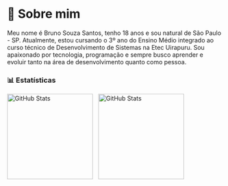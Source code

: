 # 👋 Sobre mim

Meu nome é Bruno Souza Santos, tenho 18 anos e sou natural de São Paulo - SP. Atualmente, estou cursando o 3º ano do Ensino Médio integrado ao curso técnico de Desenvolvimento de Sistemas na Etec Uirapuru. Sou apaixonado por tecnologia, programação e sempre busco aprender e evoluir tanto na área de desenvolvimento quanto como pessoa.

### 📊 Estatísticas

<p>
  <img 
    align="left" 
    alt="GitHub Stats" 
    height="200" 
    style="padding-right: 10px;" 
    src="https://github-readme-stats.vercel.app/api?username=689241bruno&show_icons=true&theme=tokyonight&include_all_commits=true&locale=pt-br" 
  />

<img 
      align="left" 
      alt="GitHub Stats" 
      height="200" 
      src="https://github-readme-stats.vercel.app/api/top-langs/?username=689241bruno&theme=tokyonight&layout=compact&custom_title=Tecnologias&langs_count=4" 
  />

</p>
